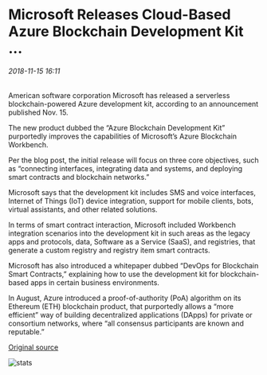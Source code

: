 # Microsoft Releases Cloud-Based Azure Blockchain Development Kit ...

###### 2018-11-15 16:11

American software corporation Microsoft has released a serverless blockchain-powered Azure development kit, according to an announcement published Nov. 15.

The new product dubbed the “Azure Blockchain Development Kit” purportedly improves the capabilities of Microsoft’s Azure Blockchain Workbench.

Per the blog post, the initial release will focus on three core objectives, such as “connecting interfaces, integrating data and systems, and deploying smart contracts and blockchain networks.”

Microsoft says that the development kit includes SMS and voice interfaces, Internet of Things (IoT) device integration, support for mobile clients, bots, virtual assistants, and other related solutions.

In terms of smart contract interaction, Microsoft included Workbench integration scenarios into the development kit in such areas as the legacy apps and protocols, data, Software as a Service (SaaS), and registries, that generate a custom registry and registry item smart contracts.

Microsoft has also introduced a whitepaper dubbed “DevOps for Blockchain Smart Contracts,” explaining how to use the development kit for blockchain-based apps in certain business environments.

In August, Azure introduced a proof-of-authority (PoA) algorithm on its Ethereum (ETH) blockchain product, that purportedly allows a “more efficient” way of building decentralized applications (DApps) for private or consortium networks, where “all consensus participants are known and reputable.”

[Original source](https://cointelegraph.com/news/microsoft-releases-cloud-based-azure-blockchain-development-kit)

![stats](https://c.statcounter.com/11760860/0/a89fa40b/1/ "stats")